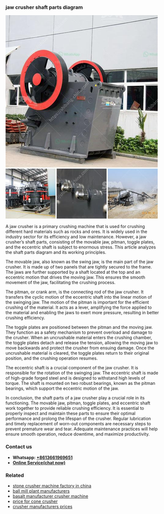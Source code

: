 <h3>jaw crusher shaft parts diagram</h3><img src='1708322615.jpg' alt=''><p>A jaw crusher is a primary crushing machine that is used for crushing different hard materials such as rocks and ores. It is widely used in the industry sector for its efficiency and low maintenance. However, a jaw crusher’s shaft parts, consisting of the movable jaw, pitman, toggle plates, and the eccentric shaft is subject to enormous stress. This article analyzes the shaft parts diagram and its working principles.</p><p>The movable jaw, also known as the swing jaw, is the main part of the jaw crusher. It is made up of two panels that are tightly secured to the frame. The jaws are further supported by a shaft located at the top and an eccentric motion that drives the moving jaw. This ensures the smooth movement of the jaw, facilitating the crushing process.</p><p>The pitman, or crank arm, is the connecting rod of the jaw crusher. It transfers the cyclic motion of the eccentric shaft into the linear motion of the swinging jaw. The motion of the pitman is important for the efficient crushing of the material. It acts as a lever, amplifying the force applied to the material and enabling the jaws to exert more pressure, resulting in better crushing efficiency.</p><p>The toggle plates are positioned between the pitman and the moving jaw. They function as a safety mechanism to prevent overload and damage to the crusher. When an uncrushable material enters the crushing chamber, the toggle plates detach and release the tension, allowing the moving jaw to move backwards and protect the crusher from ensuing damage. Once the uncrushable material is cleared, the toggle plates return to their original position, and the crushing operation resumes.</p><p>The eccentric shaft is a crucial component of the jaw crusher. It is responsible for the rotation of the swinging jaw. The eccentric shaft is made of high-grade forged steel and is designed to withstand high levels of torque. The shaft is mounted on two robust bearings, known as the pitman bearings, which support the eccentric motion of the jaw.</p><p>In conclusion, the shaft parts of a jaw crusher play a crucial role in its functioning. The movable jaw, pitman, toggle plates, and eccentric shaft work together to provide reliable crushing efficiency. It is essential to properly inspect and maintain these parts to ensure their optimal performance and prolong the lifespan of the crusher. Regular lubrication and timely replacement of worn-out components are necessary steps to prevent premature wear and tear. Adequate maintenance practices will help ensure smooth operation, reduce downtime, and maximize productivity.</p><h3>Contact us</h3><ul><li><strong>Whatsapp:&nbsp;<a href="https://wa.me/8613661969651">+8613661969651</a></strong></li><li><a href="https://swt.shibang-china.com/?git&amp;zhl&amp;jaw crusher shaft parts diagram"><strong>Online Service(chat now)</strong></a></li></ul><h3>Related</h3><ul><li><a href='stone crusher machine factory in china.md'>stone crusher machine factory in china</a></li><li><a href='ball mill plant manufacturers.md'>ball mill plant manufacturers</a></li><li><a href='basalt manufacturer crusher machine.md'>basalt manufacturer crusher machine</a></li><li><a href='price for cone crusher.md'>price for cone crusher</a></li><li><a href='crusher manufacturers prices.md'>crusher manufacturers prices</a></li></ul>